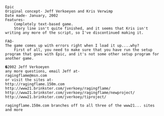     Epic
    Original concept- Jeff Verkoeyen and Kris Verwimp
    Date made- January, 2002
    Features-
        Completely text-based game.
        Story line isn't quite finished, and it seems that Kris isn't writing any more of the script, so I've discontinued making it.

    FAQ-
    The game comes up with errors right when I load it up....why?
        First of all, you need to make sure that you have run the setup program that goes with Epic, and it's not some other setup program for another game.

    �2002 Jeff Verkoeyen
    any more questions, email Jeff at-
    ragingflame@msn.com
    or visit the sites at-
    http://ragingflame.150m.com
    http://www21.brinkster.com/jverkoey/ragingflame/
    http://www21.brinkster.com/jverkoey/ragingflame/newproject/
    http://www21.brinkster.com/jverkoey/tiproject/

    ragingflame.150m.com branches off to all three of the www21... sites and more